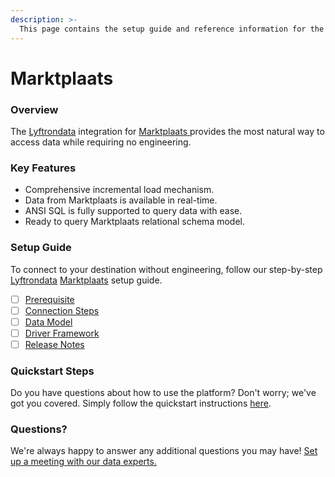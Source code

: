 ```yaml
---
description: >-
  This page contains the setup guide and reference information for the Marktplaats source connector.
---
```


# Marktplaats

### Overview

The [Lyftrondata](https://www.lyftrondata.com/) integration for [Marktplaats](https://www.lyftrondata.com/integration/marktplaats/)[ ](https://www.lyftrondata.com/integration/marktplaats/)provides the most natural way to access data while requiring no engineering.

### Key Features

* Comprehensive incremental load mechanism.
* Data from Marktplaats is available in real-time.&#x20;
* ANSI SQL is fully supported to query data with ease.
* Ready to query Marktplaats relational schema model.

### Setup Guide

To connect to your destination without engineering, follow our step-by-step [Lyftrondata](https://www.lyftrondata.com/)  [Marktplaats](https://www.lyftrondata.com/integration/marktplaats/) setup guide.

* [ ] [Prerequisite](../../marketing-analytics/marktplaats/prerequisite.md)
* [ ] [Connection Steps](../../marketing-analytics/marktplaats/connection-steps.md)
* [ ] [Data Model](../../marketing-analytics/marktplaats/data-model/)
* [ ] [Driver Framework](../../marketing-analytics/marktplaats/driver-framework/)
* [ ] [Release Notes](../../marketing-analytics/marktplaats/release-notes.md)

### Quickstart Steps

Do you have questions about how to use the platform? Don't worry; we've got you covered. Simply follow the quickstart instructions [here](../../../quickstart-steps.md).

### Questions? <a href="#questions" id="questions"></a>

We're always happy to answer any additional questions you may have! [Set up a meeting with our data experts.](https://www.lyftrondata.com/book-a-meeting/)


